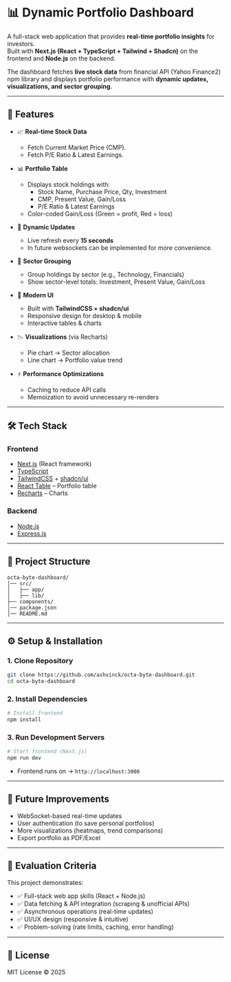 # 📊 Dynamic Portfolio Dashboard

A full-stack web application that provides **real-time portfolio insights** for investors.  
Built with **Next.js (React + TypeScript + Tailwind + Shadcn)** on the frontend and **Node.js** on the backend.

The dashboard fetches **live stock data** from financial API (Yahoo Finance2) npm library and displays portfolio performance with **dynamic updates, visualizations, and sector grouping**.

---

## 🚀 Features

- 📈 **Real-time Stock Data**

  - Fetch Current Market Price (CMP).
  - Fetch P/E Ratio & Latest Earnings.

- 📊 **Portfolio Table**

  - Displays stock holdings with:
    - Stock Name, Purchase Price, Qty, Investment
    - CMP, Present Value, Gain/Loss
    - P/E Ratio & Latest Earnings
  - Color-coded Gain/Loss (Green = profit, Red = loss)

- 🔄 **Dynamic Updates**

  - Live refresh every **15 seconds**
  - In future websockets can be implemented for more convenience.

- 🏦 **Sector Grouping**

  - Group holdings by sector (e.g., Technology, Financials)
  - Show sector-level totals: Investment, Present Value, Gain/Loss

- 🎨 **Modern UI**

  - Built with **TailwindCSS + shadcn/ui**
  - Responsive design for desktop & mobile
  - Interactive tables & charts

- 📉 **Visualizations** (via Recharts)

  - Pie chart → Sector allocation
  - Line chart → Portfolio value trend

- ⚡ **Performance Optimizations**
  - Caching to reduce API calls
  - Memoization to avoid unnecessary re-renders

---

## 🛠️ Tech Stack

### Frontend

- [Next.js](https://nextjs.org/) (React framework)
- [TypeScript](https://www.typescriptlang.org/)
- [TailwindCSS](https://tailwindcss.com/) + [shadcn/ui](https://ui.shadcn.com/)
- [React Table](https://tanstack.com/table) – Portfolio table
- [Recharts](https://recharts.org/) – Charts

### Backend

- [Node.js](https://nodejs.org/)
- [Express.js](https://expressjs.com/)

---

## 📂 Project Structure

```
octa-byte-dashboard/
│── src/
│   ├── app/
│   ├── lib/
├── components/
│── package.json
│── README.md
```

---

## ⚙️ Setup & Installation

### 1. Clone Repository

```bash
git clone https://github.com/ashvinck/octa-byte-dashboard.git
cd octa-byte-dashboard
```

### 2. Install Dependencies

```bash
# Install frontend
npm install
```

### 3. Run Development Servers

```bash
# Start frontend (Next.js)
npm run dev
```

- Frontend runs on → `http://localhost:3000`

---

## 🧪 Future Improvements

- WebSocket-based real-time updates
- User authentication (to save personal portfolios)
- More visualizations (heatmaps, trend comparisons)
- Export portfolio as PDF/Excel

---

## 📌 Evaluation Criteria

This project demonstrates:

- ✅ Full-stack web app skills (React + Node.js)
- ✅ Data fetching & API integration (scraping & unofficial APIs)
- ✅ Asynchronous operations (real-time updates)
- ✅ UI/UX design (responsive & intuitive)
- ✅ Problem-solving (rate limits, caching, error handling)

---

## 📄 License

MIT License © 2025

